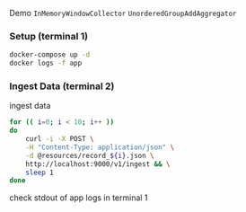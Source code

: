 Demo `InMemoryWindowCollector` `UnorderedGroupAddAggregator`
### Setup (terminal 1)
```sh
docker-compose up -d
docker logs -f app
```
### Ingest Data (terminal 2)
ingest data
```sh
for (( i=0; i < 10; i++ )) 
do
    curl -i -X POST \
    -H "Content-Type: application/json" \
    -d @resources/record_${i}.json \
    http://localhost:9000/v1/ingest && \
    sleep 1
done
```
check stdout of app logs in terminal 1